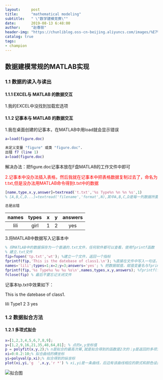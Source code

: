 ```yaml
---
layout:     post
title:      "mathematical modeling"
subtitle:   " \"数学建模竞赛\""
date:       2019-08-13 6:48:00
author:     "赵春丽"
header-img: "https://chunliblog.oss-cn-beijing.aliyuncs.com/images/%E7%94%9F%E6%9C%BA%E5%B0%8F%E6%B5%B7%E8%B1%9A.jpg"
catalog: true
tags:
- champion
---
```


## 数据建模常规的MATLAB实现

### 1.1 数据的读入与读出

#### 1.1.1 EXCEL与 MATLAB 的数据交互

1.我的EXCEL中没找到加载宏选项

#### 1.1.2 记事本与 MATLAB 的数据交互

1.我在桌面创建的记事本，在MATLAB中用load就会显示错误

``` MATLAB
a=load(figure.doc) 

未定义变量 "figure" 或类 "figure.doc".
出错 f7 (line 1)
a=load(figure.doc)
```
解决办法：把figure.doc记事本放在F盘MATLAB的工作文件中即可

<font color="red">2.记事本中没办法插入表格，然后我就在记事本中把表格数据复制过去了，命名为t.txt,但是没办法用MATLAB命令得到t.txt中的数据</font>

``` MATLAB
[name,type,x,y,answer]=textread('t.txt','%s Type%n %n %n %s',1) 
% [A,B,C,D...]=textread('filename','format',N),其中A,B,C,D是每一列数据所要保存的变量名，format为读取格式,N是读取几次

总是出错
```

| names | types |  x  |  y  | answers |
| :---: | :---: |:---:|:---:| :---: |
|  lili |  girl |  1  |  2  |  yes  |

3.将MATLAB中数据写入记事本中

``` MATLAB
% 将MATLAB中的数据保存为一个普通的.txt文件，任何软件都可以查看，使用fprintf函数
% 建立.txt文件
fip=fopen('tp.txt','wt'); %建立一个文件，返回一个指标
fprintf(fip,'This is the datebase of class1.\n'); %直接在文件中写入一句话，当然也可以不写
names='lili';types=1;x=2;y=3;answers='yes'; % 把数据赋值，赋值变量名与fprintf中的A1,,,An要一致
fprintf(fip,'%s Type%u %u %u %s\n',names,types,x,y,answers); %fprintf(fileID,formatSpec,A1,...,An)；%s是字符串；%f表示浮点数；%u表示十进制数，易错
fclose(fip) % 最后不要忘记关闭文件
```

记事本tp.txt中效果如下：

This is the datebase of class1.

lili Type1 2 3 yes

### 1.2 数据拟合方法

#### 1.2.1 多项式拟合

``` MATLAB
x=[1,2,3,4,5,6,7,8,9];
y=[1,2,9,16,21,35,48,64,81]; % 点的x,y坐标值
p = polyfit(x,y,2);% n是拟合的最高次幂,就是拟合得到的函数是2次的；p是返回的多项式系数
xi=0:0.2:10;% 拟合曲线的横坐标
yi=polyval(p,xi);% 拟合得到的纵坐标
plot(xi,yi,'g  ',x,y,'r *') % xi,yi是一条曲线，后边有该曲线相应的款式和颜色设置；x,y是另一条曲线，同理
```
![拟合图](https://chunliblog.oss-cn-beijing.aliyuncs.com/images/MATLAB%E6%88%AA%E5%9B%BE.png)

